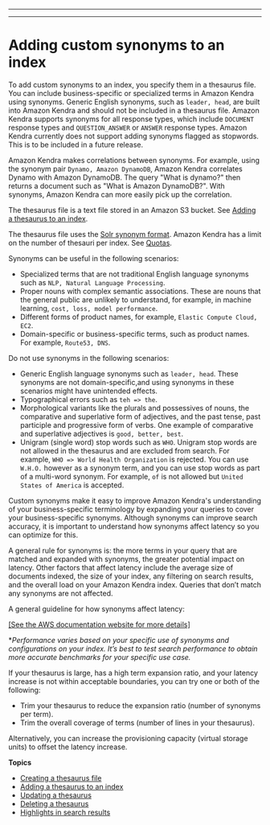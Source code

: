 --------

--------

# Adding custom synonyms to an index<a name="index-synonyms"></a>

To add custom synonyms to an index, you specify them in a thesaurus file\. You can include business\-specific or specialized terms in Amazon Kendra using synonyms\. Generic English synonyms, such as `leader, head`, are built into Amazon Kendra and should not be included in a thesaurus file\. Amazon Kendra supports synonyms for all response types, which include `DOCUMENT` response types and `QUESTION_ANSWER` or `ANSWER` response types\. Amazon Kendra currently does not support adding synonyms flagged as stopwords\. This is to be included in a future release\.

Amazon Kendra makes correlations between synonyms\. For example, using the synonym pair `Dynamo, Amazon DynamoDB`, Amazon Kendra correlates Dynamo with Amazon DynamoDB\. The query "What is dynamo?" then returns a document such as "What is Amazon DynamoDB?"\. With synonyms, Amazon Kendra can more easily pick up the correlation\.

The thesaurus file is a text file stored in an Amazon S3 bucket\. See [Adding a thesaurus to an index](index-synonyms-adding-thesaurus-file.md)\.

The thesaurus file uses the [Solr synonym format](https://lucene.apache.org/solr/guide/6_6/filter-descriptions.html#FilterDescriptions-SynonymGraphFilter)\. Amazon Kendra has a limit on the number of thesauri per index\. See [Quotas](https://docs.aws.amazon.com/kendra/latest/dg/quotas.html)\. 

Synonyms can be useful in the following scenarios:
+ Specialized terms that are not traditional English language synonyms such as `NLP, Natural Language Processing`\.
+ Proper nouns with complex semantic associations\. These are nouns that the general public are unlikely to understand, for example, in machine learning, `cost, loss, model performance`\.  
+ Different forms of product names, for example, `Elastic Compute Cloud, EC2`\.
+ Domain\-specific or business\-specific terms, such as product names\. For example, `Route53, DNS`\.

Do not use synonyms in the following scenarios:
+ Generic English language synonyms such as `leader, head`\. These synonyms are not domain\-specific,and using synonyms in these scenarios might have unintended effects\.
+ Typographical errors such as `teh => the`\.
+ Morphological variants like the plurals and possessives of nouns, the comparative and superlative form of adjectives, and the past tense, past participle and progressive form of verbs\. One example of comparative and superlative adjectives is `good, better, best`\.
+ Unigram \(single word\) stop words such as `WHO`\. Unigram stop words are not allowed in the thesaurus and are excluded from search\. For example, `WHO => World Health Organization` is rejected\. You can use `W.H.O.` however as a synonym term, and you can use stop words as part of a multi\-word synonym\. For example, `of` is not allowed but `United States of America` is accepted\.

Custom synonyms make it easy to improve Amazon Kendra's understanding of your business\-specific terminology by expanding your queries to cover your business\-specific synonyms\. Although synonyms can improve search accuracy, it is important to understand how synonyms affect latency so you can optimize for this\.

A general rule for synonyms is: the more terms in your query that are matched and expanded with synonyms, the greater potential impact on latency\. Other factors that affect latency include the average size of documents indexed, the size of your index, any filtering on search results, and the overall load on your Amazon Kendra index\. Queries that don’t match any synonyms are not affected\.

A general guideline for how synonyms affect latency:

[\[See the AWS documentation website for more details\]](http://docs.aws.amazon.com/kendra/latest/dg/index-synonyms.html)

\**Performance varies based on your specific use of synonyms and configurations on your index\. It’s best to test search performance to obtain more accurate benchmarks for your specific use case\.*

If your thesaurus is large, has a high term expansion ratio, and your latency increase is not within acceptable boundaries, you can try one or both of the following:
+ Trim your thesaurus to reduce the expansion ratio \(number of synonyms per term\)\.
+ Trim the overall coverage of terms \(number of lines in your thesaurus\)\.

Alternatively, you can increase the provisioning capacity \(virtual storage units\) to offset the latency increase\.

**Topics**
+ [Creating a thesaurus file](index-synonyms-creating-thesaurus-file.md)
+ [Adding a thesaurus to an index](index-synonyms-adding-thesaurus-file.md)
+ [Updating a thesaurus](index-synonyms-update.md)
+ [Deleting a thesaurus](index-synonyms-delete.md)
+ [Highlights in search results](index-synonyms-enabling-synonyms-in-results.md)